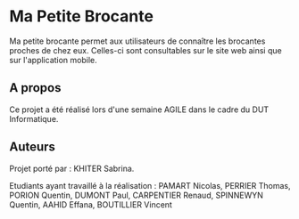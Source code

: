 # Ma Petite Brocante


Ma petite brocante permet aux utilisateurs de connaître les brocantes proches de chez eux.
Celles-ci sont consultables sur le site web ainsi que sur l'application mobile.


## A propos

Ce projet a été réalisé lors d'une semaine AGILE dans le cadre du DUT Informatique.

## Auteurs

Projet porté par : KHITER Sabrina.

Etudiants ayant travaillé à la réalisation : PAMART Nicolas, PERRIER Thomas, PORION Quentin, DUMONT Paul, CARPENTIER Renaud, SPINNEWYN Quentin, AAHID Effana, BOUTILLIER Vincent



